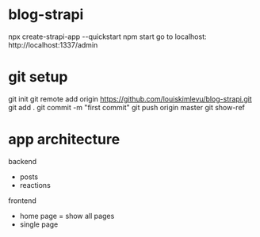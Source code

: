 # blog-strapi

npx create-strapi-app --quickstart
npm start
go to localhost: http://localhost:1337/admin

# git setup

git init
git remote add origin https://github.com/louiskimlevu/blog-strapi.git
git add .
git commit -m "first commit"
git push origin master
git show-ref

# app architecture

backend

- posts
- reactions

frontend

- home page = show all pages
- single page
